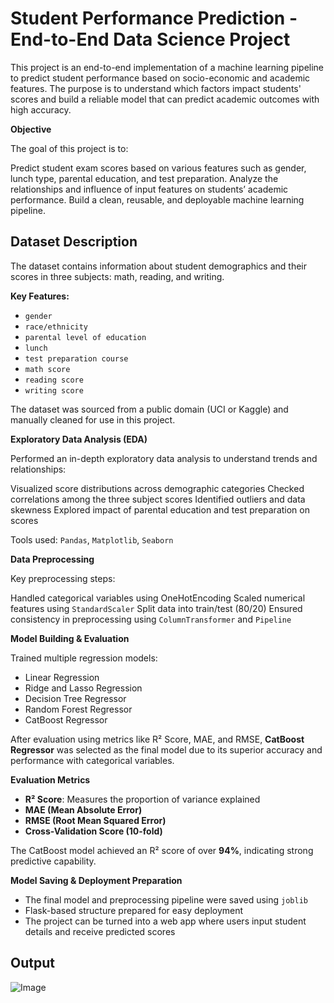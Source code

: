 #  Student Performance Prediction - End-to-End Data Science Project

This project is an end-to-end implementation of a machine learning pipeline to predict student performance based on socio-economic and academic features. The purpose is to understand which factors impact students' scores and build a reliable model that can predict academic outcomes with high accuracy.


**Objective**

The goal of this project is to:

Predict student exam scores based on various features such as gender, lunch type, parental education, and test preparation.
Analyze the relationships and influence of input features on students’ academic performance.
Build a clean, reusable, and deployable machine learning pipeline.


## Dataset Description

The dataset contains information about student demographics and their scores in three subjects: math, reading, and writing.

**Key Features:**

- `gender`
- `race/ethnicity`
- `parental level of education`
- `lunch`
- `test preparation course`
- `math score`
- `reading score`
- `writing score`

The dataset was sourced from a public domain (UCI or Kaggle) and manually cleaned for use in this project.

 **Exploratory Data Analysis (EDA)**

Performed an in-depth exploratory data analysis to understand trends and relationships:

Visualized score distributions across demographic categories
Checked correlations among the three subject scores
Identified outliers and data skewness
Explored impact of parental education and test preparation on scores

Tools used: `Pandas`, `Matplotlib`, `Seaborn`


**Data Preprocessing**

Key preprocessing steps:

Handled categorical variables using OneHotEncoding
Scaled numerical features using `StandardScaler`
Split data into train/test (80/20)
Ensured consistency in preprocessing using `ColumnTransformer` and `Pipeline`


**Model Building & Evaluation**

Trained multiple regression models:

- Linear Regression
- Ridge and Lasso Regression
- Decision Tree Regressor
- Random Forest Regressor
- CatBoost Regressor

After evaluation using metrics like R² Score, MAE, and RMSE, **CatBoost Regressor** was selected as the final model due to its superior accuracy and performance with categorical variables.


**Evaluation Metrics**

- **R² Score**: Measures the proportion of variance explained
- **MAE (Mean Absolute Error)**
- **RMSE (Root Mean Squared Error)**
- **Cross-Validation Score (10-fold)**

The CatBoost model achieved an R² score of over **94%**, indicating strong predictive capability.

**Model Saving & Deployment Preparation**

- The final model and preprocessing pipeline were saved using `joblib`
- Flask-based structure prepared for easy deployment
- The project can be turned into a web app where users input student details and receive predicted scores


## Output

![Image](https://github.com/user-attachments/assets/5686c563-6d1f-4eb8-82cb-d9649524e03e)

